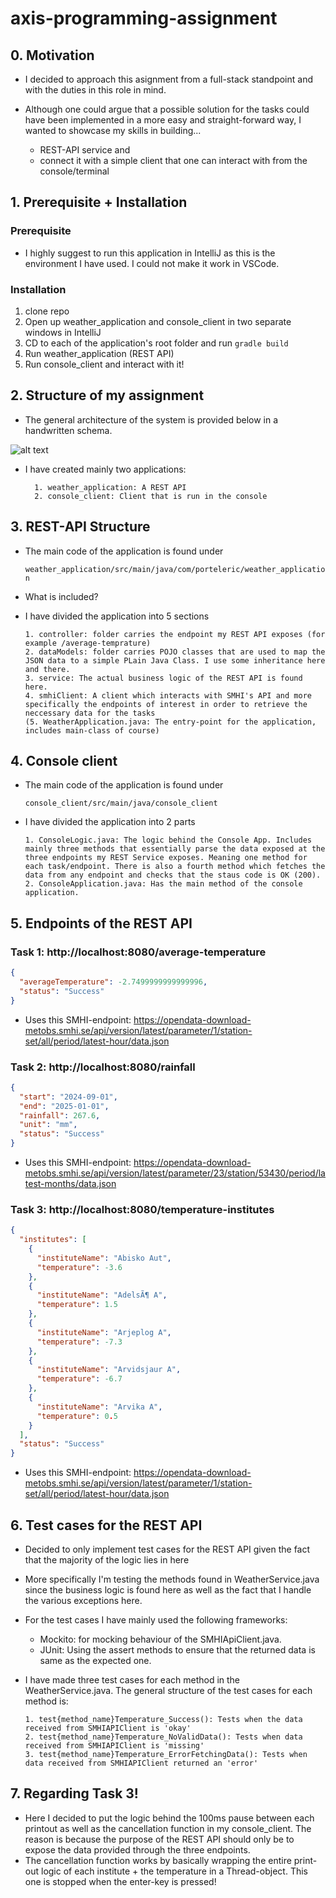 # axis-programming-assignment


## 0. Motivation

* I decided to approach this asignment from a full-stack standpoint and with the duties in this role in mind. 

* Although one could argue that a possible solution for the tasks could have been implemented in a more easy and straight-forward way, I wanted to showcase my skills in building...
    * REST-API service and 
    * connect it with a simple client that one can interact with from the console/terminal

## 1. Prerequisite + Installation

### Prerequisite

* I highly suggest to run this application in IntelliJ as this is the environment I have used. I could not make it work in VSCode.

### Installation

1. clone repo
2. Open up weather_application and console_client in two separate windows in IntelliJ 
3. CD to each of the application's root folder and run `gradle build`
4. Run weather_application (REST API)
5. Run console_client and interact with it!


## 2. Structure of my assignment

* The general architecture of the system is provided below in a handwritten schema.

![alt text](attachments/IMG_9287.png)

* I have created mainly two applications:

        1. weather_application: A REST API 
        2. console_client: Client that is run in the console 

## 3. REST-API Structure

* The main code of the application is found under 

    ``` weather_application/src/main/java/com/porteleric/weather_application ```
    
* What is included?
* I have divided the application into 5 sections

      1. controller: folder carries the endpoint my REST API exposes (for example /average-temprature)
      2. dataModels: folder carries POJO classes that are used to map the JSON data to a simple PLain Java Class. I use some inheritance here and there.
      3. service: The actual business logic of the REST API is found here.
      4. smhiClient: A client which interacts with SMHI's API and more specifically the endpoints of interest in order to retrieve the neccessary data for the tasks
      (5. WeatherApplication.java: The entry-point for the application, includes main-class of course)
      
## 4. Console client

* The main code of the application is found under

    ``` console_client/src/main/java/console_client ```

* I have divided the application into 2 parts

      1. ConsoleLogic.java: The logic behind the Console App. Includes mainly three methods that essentially parse the data exposed at the three endpoints my REST Service exposes. Meaning one method for each task/endpoint. There is also a fourth method which fetches the data from any endpoint and checks that the staus code is OK (200).
      2. ConsoleApplication.java: Has the main method of the console application.




## 5. Endpoints of the REST API

### Task 1: http://localhost:8080/average-temperature

```json
{
  "averageTemperature": -2.7499999999999996,
  "status": "Success"
}
```

* Uses this SMHI-endpoint: https://opendata-download-metobs.smhi.se/api/version/latest/parameter/1/station-set/all/period/latest-hour/data.json


### Task 2: http://localhost:8080/rainfall

```json
{
  "start": "2024-09-01",
  "end": "2025-01-01",
  "rainfall": 267.6,
  "unit": "mm",
  "status": "Success"
}
```

* Uses this SMHI-endpoint: https://opendata-download-metobs.smhi.se/api/version/latest/parameter/23/station/53430/period/latest-months/data.json


### Task 3: http://localhost:8080/temperature-institutes

```json
{
  "institutes": [
    {
      "instituteName": "Abisko Aut",
      "temperature": -3.6
    },
    {
      "instituteName": "AdelsÃ¶ A",
      "temperature": 1.5
    },
    {
      "instituteName": "Arjeplog A",
      "temperature": -7.3
    },
    {
      "instituteName": "Arvidsjaur A",
      "temperature": -6.7
    },
    {
      "instituteName": "Arvika A",
      "temperature": 0.5
    }
  ],
  "status": "Success"
}
```

* Uses this SMHI-endpoint: https://opendata-download-metobs.smhi.se/api/version/latest/parameter/1/station-set/all/period/latest-hour/data.json


## 6. Test cases for the REST API

* Decided to only implement test cases for the REST API given the fact that the majority of the logic lies in here
* More specifically I'm testing the methods found in WeatherService.java since the business logic is found here as well as the fact that I handle the various exceptions here.
* For the test cases I have mainly used the following frameworks:

    * Mockito: for mocking behaviour of the SMHIApiClient.java.
    * JUnit: Using the assert methods to ensure that the returned data is same as the expected one.

* I have made three test cases for each method in the WeatherService.java. The general structure of the test cases for each method is:

      1. test{method_name}Temperature_Success(): Tests when the data received from SMHIAPIClient is 'okay'
      2. test{method_name}Temperature_NoValidData(): Tests when data received from SMHIAPIClient is 'missing'
      3. test{method_name}Temperature_ErrorFetchingData(): Tests when data received from SMHIAPIClient returned an 'error'

## 7. Regarding Task 3!
* Here I decided to put the logic behind the 100ms pause between each printout as well as the cancellation function in my console_client. The reason is because the purpose of the REST API should only be to expose the data provided through the three endpoints.
* The cancellation function works by basically wrapping the entire print-out logic of each institute + the temperature in a Thread-object. This one is stopped when the enter-key is pressed!
